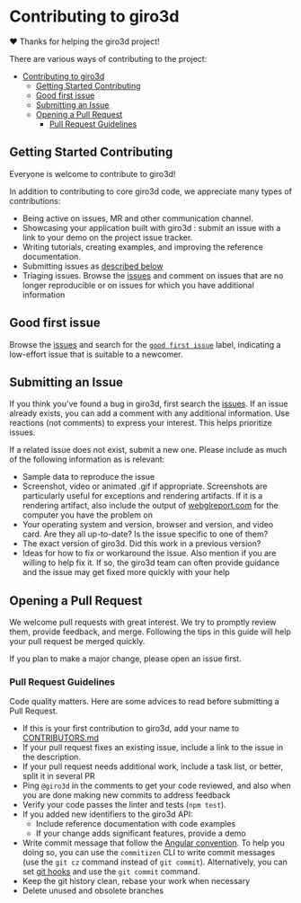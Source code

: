 # Contributing  to giro3d

:heart: Thanks for helping the giro3d project!

There are various ways of contributing to the project:

- [Contributing  to giro3d](#contributing--to-giro3d)
  - [Getting Started Contributing](#getting-started-contributing)
  - [Good first issue](#good-first-issue)
  - [Submitting an Issue](#submitting-an-issue)
  - [Opening a Pull Request](#opening-a-pull-request)
    - [Pull Request Guidelines](#pull-request-guidelines)

## Getting Started Contributing

Everyone is welcome to contribute to giro3d!

In addition to contributing to core giro3d code, we appreciate many types of contributions:

- Being active on issues, MR and other communication channel.
- Showcasing your application built with giro3d : submit an issue with a link to your demo on the project issue tracker.
- Writing tutorials, creating examples, and improving the reference documentation.
- Submitting issues as [described below](#submitting-an-issue)
- Triaging issues. Browse the [issues](https://gitlab.com/giro3d/giro3d/-/issues) and comment on issues that are no longer reproducible or on issues for which you have additional information

## Good first issue

Browse the [issues](https://gitlab.com/giro3d/giro3d/-/issues) and search for the [`good first issue`](https://gitlab.com/giro3d/giro3d/-/issues/?sort=created_date&state=opened&type%5B%5D=issue&or%5Blabel_name%5D%5B%5D=good%20first%20issue&first_page_size=20) label, indicating a low-effort issue that is suitable to a newcomer.

## Submitting an Issue

If you think you've found a bug in giro3d, first search the [issues](https://gitlab.com/giro3d/giro3d/-/issues). If an issue already exists, you can add a comment with any additional information. Use reactions (not comments) to express your interest. This helps prioritize issues.

If a related issue does not exist, submit a new one. Please include as much of the following information as is relevant:

- Sample data to reproduce the issue
- Screenshot, video or animated .gif if appropriate. Screenshots are particularly useful for exceptions and rendering artifacts. If it is a rendering artifact, also include the output of [webglreport.com](http://webglreport.com/) for the computer you have the problem on
- Your operating system and version, browser and version, and video card.  Are they all up-to-date? Is the issue specific to one of them?
- The exact version of giro3d. Did this work in a previous version?
- Ideas for how to fix or workaround the issue. Also mention if you are willing to help fix it. If so, the giro3d team can often provide guidance and the issue may get fixed more quickly with your help

## Opening a Pull Request

We welcome pull requests with great interest. We try to promptly review them, provide feedback, and merge. Following the tips in this guide will help your pull request be merged quickly.

If you plan to make a major change, please open an issue first.

### Pull Request Guidelines

Code quality matters. Here are some advices to read before submitting a Pull Request.

- If this is your first contribution to giro3d, add your name to [CONTRIBUTORS.md](CONTRIBUTORS.md)
- If your pull request fixes an existing issue, include a link to the issue in the description.
- If your pull request needs additional work, include a task list, or better, split it in several PR
- Ping `@giro3d` in the comments to get your code reviewed, and also when you are done making new commits to address feedback
- Verify your code passes the linter and tests (`npm test`).
- If you added new identifiers to the giro3d API:
  - Include reference documentation with code examples
  - If your change adds significant features, provide a demo
- Write commit message that follow the [Angular convention](https://github.com/angular/angular/blob/main/CONTRIBUTING.md#-commit-message-format). To help you doing so, you can use the `commitizen` CLI to write commit messages (use the `git cz` command instead of `git commit`). Alternatively, you can set [git hooks](https://github.com/commitizen/cz-cli#optional-running-commitizen-on-git-commit) and use the `git commit` command.
- Keep the git history clean, rebase your work when necessary
- Delete unused and obsolete branches
